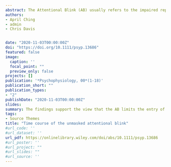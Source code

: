 ```yaml
---
abstract: The Attentional Blink (AB) usually refers to the impaired report of a second target (T2) if it appears within 200–500 ms after a first target within a rapid sequence of distractors. The present study focused on a less studied AB variant known as the unmasked AB, where T2 is the last item of the sequence and T2 report is unaffected. This aspect of the unmasked AB holds promise for an experimental paradigm in which measures of on‐going event‐related processing are unconfounded by differences in late‐stage processing. To fully characterize the unmasked AB paradigm, we used a randomization statistics approach to comprehensively examine the electroencephalographic signature of the unmasked AB. We examined the unmasked AB with auditory and visual T2s—participants attended to either the auditory or visual information within a sequence of paired auditory‐visual stimuli, and reported targets within the attended modality stream while ignoring the other. As predicted, T2 report was unaffected by the unmasked AB. The visual AB was associated with delayed but intact N2 and P3 components, and a suppressed N1. We suggest that this N1 is linked to auditory processing of the distractor stream, and reflects the cognitive system prioritizing the processing of visual targets over auditory distractors in response to AB‐related processing load. The auditory AB only indicated a delayed but intact P3. Collectively, these findings support the view that the AB limits the entry of information into consciousness via a late‐stage modal bottleneck, and suggest an ongoing compensatory response at early latencies.
authors:
- April Ching
- admin
- Chris Davis


date: "2020-11-03T00:00:00Z"
doi: "https://doi.org/10.1111/psyp.13686"
featured: false
image:
  caption: ''
  focal_point: ""
  preview_only: false
projects: []
publication: '*Psychophysiology, 00*(1-18)'
publication_short: ""
publication_types:
- "2"
publishDate: "2020-11-03T00:00:00Z"
slides: 
summary: The findings support the view that the AB limits the entry of information into consciousness via a late-stage modal bottleneck, and suggest an ongoing compensatory response at early latencies.
tags:
- Source Themes
title: "Time course of the unmasked attentional blink"
#url_code: ''
#url_dataset: ''
url_pdf: https://onlinelibrary.wiley.com/doi/abs/10.1111/psyp.13686
#url_poster: ''
#url_project: ""
#url_slides: ""
#url_source: ''
---
```



